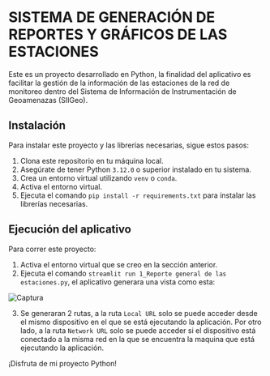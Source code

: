 # SISTEMA DE GENERACIÓN DE REPORTES Y GRÁFICOS DE LAS ESTACIONES

Este es un proyecto desarrollado en Python, la finalidad del aplicativo es facilitar la gestión de la información de las estaciones de la red de monitoreo dentro del Sistema de Información de Instrumentación de Geoamenazas (SIIGeo).

## Instalación

Para instalar este proyecto y las librerías necesarias, sigue estos pasos:

1. Clona este repositorio en tu máquina local.
2. Asegúrate de tener Python `3.12.0` o superior instalado en tu sistema.
3. Crea un entorno virtual utilizando `venv` o `conda`.
4. Activa el entorno virtual.
5. Ejecuta el comando `pip install -r requirements.txt` para instalar las librerías necesarias.

## Ejecución del aplicativo
Para correr este proyecto:

1. Activa el entorno virtual que se creo en la sección anterior.
2. Ejecuta el comando `streamlit run 1_Reporte general de las estaciones.py`, el aplicativo generara una vista como esta:
   
![Captura](https://github.com/CristianDavid313/Aplicativo/assets/140470836/1e3963e2-e097-4c1c-8093-ac98640d6b0f)


3. Se generaran 2 rutas, a la ruta `Local URL` solo se puede acceder desde el mismo dispositivo en el que se está ejecutando la aplicación. Por otro lado, a la ruta `Network URL` solo se puede acceder si el dispositivo está conectado a la misma red en la que se encuentra la maquina que está ejecutando la aplicación.

¡Disfruta de mi proyecto Python!

